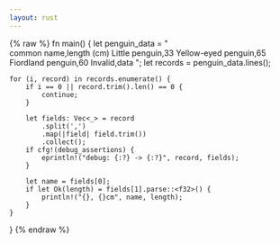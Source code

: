 ```yaml
---
layout: rust
---
```


{% raw %} 
fn main() {
    let penguin_data =
        "\
    common name,length (cm)
    Little penguin,33
    Yellow-eyed penguin,65
    Fiordland penguin,60
    Invalid,data
    ";
    let records = penguin_data.lines();

    for (i, record) in records.enumerate() {
        if i == 0 || record.trim().len() == 0 {
            continue;
        }

        let fields: Vec<_> = record
            .split(',')
            .map(|field| field.trim())
            .collect();
        if cfg!(debug_assertions) {
            eprintln!("debug: {:?} -> {:?}", record, fields);
        }

        let name = fields[0];
        if let Ok(length) = fields[1].parse::<f32>() {
            println!("{}, {}cm", name, length);
        }
    }
}
{% endraw %}
